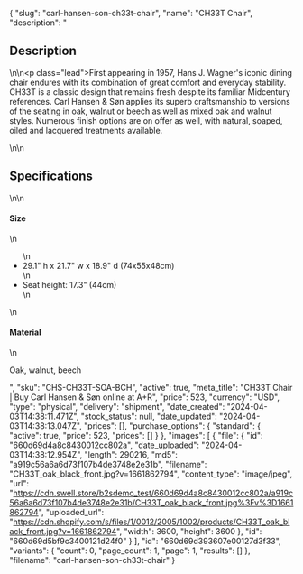 {
  "slug": "carl-hansen-son-ch33t-chair",
  "name": "CH33T Chair",
  "description": "<h2>Description</h2>\n<!-- split -->\n<p class=\"lead\">First appearing in 1957, Hans J. Wagner's iconic dining chair endures with its combination of great comfort and everyday stability. CH33T is a classic design that remains fresh despite its familiar Midcentury references. Carl Hansen &amp; Søn applies its superb craftsmanship to versions of the seating in oak, walnut or beech as well as mixed oak and walnut styles. Numerous finish options are on offer as well, with natural, soaped, oiled and lacquered treatments available.</p>\n<!-- split -->\n<h2>Specifications</h2>\n<!-- split -->\n<h4>Size</h4>\n<ul>\n<li>29.1\" h x 21.7\" w x 18.9\" d (74x55x48cm)</li>\n<li>Seat height: 17.3\" (44cm)</li>\n</ul>\n<h4>Material</h4>\n<p>Oak, walnut, beech</p>",
  "sku": "CHS-CH33T-SOA-BCH",
  "active": true,
  "meta_title": "CH33T Chair | Buy Carl Hansen & Søn online at A+R",
  "price": 523,
  "currency": "USD",
  "type": "physical",
  "delivery": "shipment",
  "date_created": "2024-04-03T14:38:11.471Z",
  "stock_status": null,
  "date_updated": "2024-04-03T14:38:13.047Z",
  "prices": [],
  "purchase_options": {
    "standard": {
      "active": true,
      "price": 523,
      "prices": []
    }
  },
  "images": [
    {
      "file": {
        "id": "660d69d4a8c8430012cc802a",
        "date_uploaded": "2024-04-03T14:38:12.954Z",
        "length": 290216,
        "md5": "a919c56a6a6d73f107b4de3748e2e31b",
        "filename": "CH33T_oak_black_front.jpg?v=1661862794",
        "content_type": "image/jpeg",
        "url": "https://cdn.swell.store/b2sdemo_test/660d69d4a8c8430012cc802a/a919c56a6a6d73f107b4de3748e2e31b/CH33T_oak_black_front.jpg%3Fv%3D1661862794",
        "uploaded_url": "https://cdn.shopify.com/s/files/1/0012/2005/1002/products/CH33T_oak_black_front.jpg?v=1661862794",
        "width": 3600,
        "height": 3600
      },
      "id": "660d69d5bf9c3400121d24f0"
    }
  ],
  "id": "660d69d393607e00127d3f33",
  "variants": {
    "count": 0,
    "page_count": 1,
    "page": 1,
    "results": []
  },
  "filename": "carl-hansen-son-ch33t-chair"
}